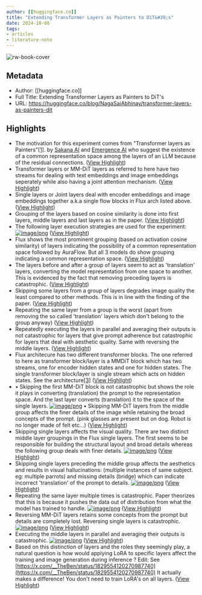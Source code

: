 ```yaml
---
author: [[huggingface.co]]
title: "Extending Transformer Layers as Painters to DiT&#39;s"
date: 2024-10-08
tags: 
- articles
- literature-note
---
```

![rw-book-cover](https://cdn-thumbnails.huggingface.co/social-thumbnails/blog/NagaSaiAbhinay/transformer-layers-as-painters-dit.png)

## Metadata
- Author: [[huggingface.co]]
- Full Title: Extending Transformer Layers as Painters to DiT's
- URL: https://huggingface.co/blog/NagaSaiAbhinay/transformer-layers-as-painters-dit

## Highlights
- The motivation for this experiment comes from "Transformer layers as Painters"[[1]](https://huggingface.co/blog/NagaSaiAbhinay/transformer-layers-as-painters-dit#ref1). by [Sakana AI](https://huggingface.co/SakanaAI) and [Emergence AI](https://huggingface.co/EmergenceAI) who suggest the existence of a common representation space among the layers of an LLM because of the residual connections. ([View Highlight](https://read.readwise.io/read/01j9pnbjmt181xy8kywa0b8j4c))
- Transformer layers or MM-DiT layers as referred to here have two streams for dealing with text embeddings and image embeddings seperately while also having a joint attention mechanism. ([View Highlight](https://read.readwise.io/read/01j9pnc30vrgvdz05qveh422db))
- Single layers or Joint layers deal with encoder embeddings and image embeddings together a.k.a single flow blocks in Flux arch listed above. ([View Highlight](https://read.readwise.io/read/01j9pnc5rzq5jv6zdh9spzh2p5))
- Grouping of the layers based on cosine similarity is done into first layers, middle layers and last layers as in the paper. ([View Highlight](https://read.readwise.io/read/01j9pnccw9mbd414v97bwvh861))
- The following layer execution strategies are used for the experiment: [![image/png](https://cdn-uploads.huggingface.co/production/uploads/63158cbb8be84e1ab4162510/l81R2mdOUI_psN7mOW-AX.png)](https://cdn-uploads.huggingface.co/production/uploads/63158cbb8be84e1ab4162510/l81R2mdOUI_psN7mOW-AX.png) ([View Highlight](https://read.readwise.io/read/01j9pncjcjfxfbsw0shehbk8jk))
- Flux shows the most prominent grouping (based on activation cosine similarity) of layers indicating the possibility of a common representation space followed by AuraFlow. But all 3 models do show grouping indicating a common representation space. ([View Highlight](https://read.readwise.io/read/01j9pncv5hxrepe0kgks6q0mv7))
- The layers before and after a group of layers seem to act as 'translation' layers, converting the model representation from one space to another. This is evidenced by the fact that removing preceding layers is catastrophic. ([View Highlight](https://read.readwise.io/read/01j9pncz3xxbxz20sytz118qh6))
- Skipping some layers from a group of layers degrades image quality the least compared to other methods. This is in line with the finding of the paper. ([View Highlight](https://read.readwise.io/read/01j9pnd6cv9c6ve8ebm5cpsjqb))
- Repeating the same layer from a group is the worst (apart from removing the so called 'translation' layers which don't belong to the group anyway) ([View Highlight](https://read.readwise.io/read/01j9pnd9c4b4mx52smkbs80222))
- Repeatedly executing the layers in parallel and averaging their outputs is not catastrophic for layers that give prompt adherence but catastrophic for layers that deal with aesthetic quality. Same with reversing the middle layers. ([View Highlight](https://read.readwise.io/read/01j9pndb02fyq8k54x1a9cpmqv))
- Flux architecure has two different transformer blocks. The one referred to here as transformer block/layer is a MMDiT block which has two streams, one for encoder hidden states and one for hidden states. The single transformer block/layer is single stream which acts on hidden states. See the architecture[[3]](https://huggingface.co/blog/NagaSaiAbhinay/transformer-layers-as-painters-dit#ref3) ([View Highlight](https://read.readwise.io/read/01j9pndrkmgxbdfm6h54cbf7c8))
- • Skipping the first MM-DiT block is not catastrophic but shows the role it plays in converting (translation) the prompt to the representation space. And the last layer converts (translation) it to the space of the single layers. [![image/png](https://cdn-uploads.huggingface.co/production/uploads/63158cbb8be84e1ab4162510/-3ys9nvv1YYH9s1CrAdxs.png)](https://cdn-uploads.huggingface.co/production/uploads/63158cbb8be84e1ab4162510/-3ys9nvv1YYH9s1CrAdxs.png)
  • Skipping MM-DiT layers from the middle group affects the finer details of the image while retaining the broad concepts of the prompt. (pink glasses are present but on dog. Robot is no longer made of felt etc...) ([View Highlight](https://read.readwise.io/read/01j9pnf3kat0f8ggmcgf95actd))
- Skipping single layers affects the visual quality. There are two distinct middle layer groupings in the Flux single layers. The first seems to be responsible for building the structural layout and broad details whereas the following group deals with finer details. [![image/png](https://cdn-uploads.huggingface.co/production/uploads/63158cbb8be84e1ab4162510/inT59pxDSjmUqfZfEaAvM.png)](https://cdn-uploads.huggingface.co/production/uploads/63158cbb8be84e1ab4162510/inT59pxDSjmUqfZfEaAvM.png) ([View Highlight](https://read.readwise.io/read/01j9pnfeqpq8fxr3rfhmjgp2jr))
- Skipping single layers preceding the middle group affects the aesthetics and results in visual hallucinations: (multiple instances of same subject. eg: multiple parrots) and missing details (bridge) which can indicate incorrect 'translation' of the prompt to details. [![image/png](https://cdn-uploads.huggingface.co/production/uploads/63158cbb8be84e1ab4162510/WUubROzUdffXqSqSb_Xfj.png)](https://cdn-uploads.huggingface.co/production/uploads/63158cbb8be84e1ab4162510/WUubROzUdffXqSqSb_Xfj.png) ([View Highlight](https://read.readwise.io/read/01j9png0dt5t2fzkt2g7pdge3m))
- Repeating the same layer multiple times is catastrophic. Paper theorizes that this is because it pushes the data out of distribution from what the model has trained to handle. [![image/png](https://cdn-uploads.huggingface.co/production/uploads/63158cbb8be84e1ab4162510/KCydWN15G7rivnL5mMXhV.png)](https://cdn-uploads.huggingface.co/production/uploads/63158cbb8be84e1ab4162510/KCydWN15G7rivnL5mMXhV.png) ([View Highlight](https://read.readwise.io/read/01j9pngcrzyynxyrhqej3dtkqk))
- Reversing MM-DiT layers retains some concepts from the prompt but details are completely lost. Reversing single layers is catastrophic. [![image/png](https://cdn-uploads.huggingface.co/production/uploads/63158cbb8be84e1ab4162510/jguS_PaCtgXiKKfyPeJv9.png)](https://cdn-uploads.huggingface.co/production/uploads/63158cbb8be84e1ab4162510/jguS_PaCtgXiKKfyPeJv9.png) ([View Highlight](https://read.readwise.io/read/01j9pnghwk67pbf3ds7adkackf))
- Executing the middle layers in parallel and averaging their outputs is catastrophic. [![image/png](https://cdn-uploads.huggingface.co/production/uploads/63158cbb8be84e1ab4162510/FdYuR_DoUDv7aphMkyGe3.png)](https://cdn-uploads.huggingface.co/production/uploads/63158cbb8be84e1ab4162510/FdYuR_DoUDv7aphMkyGe3.png) ([View Highlight](https://read.readwise.io/read/01j9pngqahd9m7zan201sawcrp))
- Based on this distinction of layers and the roles they seemingly play, a natural question is how would applying LoRA to specific layers affect the training and image generation during inference ?
  Edit: See [https://x.com/__TheBen/status/1829554120270987740](https://x.com/__TheBen/status/1829554120270987740) It actually makes a difference! You don't need to train LoRA's on all layers. ([View Highlight](https://read.readwise.io/read/01j9pnh8ztmz43h4qnvsw13bg5))
